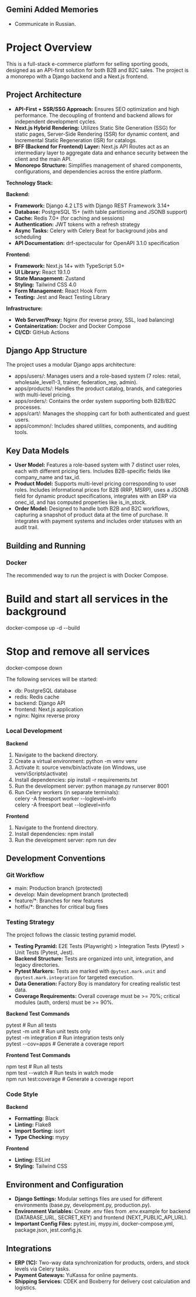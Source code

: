 ## Gemini Added Memories
- Communicate in Russian.

# **Project Overview**

This is a full-stack e-commerce platform for selling sporting goods, designed as an API-first solution for both B2B and B2C sales. The project is a monorepo with a Django backend and a Next.js frontend.

## **Project Architecture**

* **API-First + SSR/SSG Approach:** Ensures SEO optimization and high performance. The decoupling of frontend and backend allows for independent development cycles.  
* **Next.js Hybrid Rendering:** Utilizes Static Site Generation (SSG) for static pages, Server-Side Rendering (SSR) for dynamic content, and Incremental Static Regeneration (ISR) for catalogs.  
* **BFF (Backend for Frontend) Layer:** Next.js API Routes act as an intermediary layer to aggregate data and enhance security between the client and the main API.  
* **Monorepo Structure:** Simplifies management of shared components, configurations, and dependencies across the entire platform.

**Technology Stack:**

**Backend:**

* **Framework:** Django 4.2 LTS with Django REST Framework 3.14+  
* **Database:** PostgreSQL 15+ (with table partitioning and JSONB support)  
* **Cache:** Redis 7.0+ (for caching and sessions)  
* **Authentication:** JWT tokens with a refresh strategy  
* **Async Tasks:** Celery with Celery Beat for background jobs and scheduling  
* **API Documentation:** drf-spectacular for OpenAPI 3.1.0 specification

**Frontend:**

* **Framework:** Next.js 14+ with TypeScript 5.0+  
* **UI Library:** React 19.1.0  
* **State Management:** Zustand  
* **Styling:** Tailwind CSS 4.0  
* **Form Management:** React Hook Form  
* **Testing:** Jest and React Testing Library

**Infrastructure:**

* **Web Server/Proxy:** Nginx (for reverse proxy, SSL, load balancing)  
* **Containerization:** Docker and Docker Compose  
* **CI/CD:** GitHub Actions

## **Django App Structure**

The project uses a modular Django apps architecture:

* apps/users/: Manages users and a role-based system (7 roles: retail, wholesale_level1-3, trainer, federation_rep, admin).  
* apps/products/: Handles the product catalog, brands, and categories with multi-level pricing.  
* apps/orders/: Contains the order system supporting both B2B/B2C processes.  
* apps/cart/: Manages the shopping cart for both authenticated and guest users.  
* apps/common/: Includes shared utilities, components, and auditing tools.

## **Key Data Models**

* **User Model:** Features a role-based system with 7 distinct user roles, each with different pricing tiers. Includes B2B-specific fields like company_name and tax_id.  
* **Product Model:** Supports multi-level pricing corresponding to user roles. Includes informational prices for B2B (RRP, MSRP), uses a JSONB field for dynamic product specifications, integrates with an ERP via onec_id, and has computed properties like is_in_stock.  
* **Order Model:** Designed to handle both B2B and B2C workflows, capturing a snapshot of product data at the time of purchase. It integrates with payment systems and includes order statuses with an audit trail.

## **Building and Running**

### **Docker**

The recommended way to run the project is with Docker Compose.

# Build and start all services in the background  
docker-compose up -d --build

# Stop and remove all services  
docker-compose down

The following services will be started:

* db: PostgreSQL database  
* redis: Redis cache  
* backend: Django API  
* frontend: Next.js application  
* nginx: Nginx reverse proxy

### **Local Development**

**Backend**

1. Navigate to the backend directory.  
2. Create a virtual environment: python -m venv venv  
3. Activate it: source venv/bin/activate (on Windows, use venv\Scripts\activate)  
4. Install dependencies: pip install -r requirements.txt  
5. Run the development server: python manage.py runserver 8001  
6. Run Celery workers (in separate terminals):  
   celery -A freesport worker --loglevel=info  
   celery -A freesport beat --loglevel=info

**Frontend**

1. Navigate to the frontend directory.  
2. Install dependencies: npm install  
3. Run the development server: npm run dev

## **Development Conventions**

### **Git Workflow**

* main: Production branch (protected)  
* develop: Main development branch (protected)  
* feature/*: Branches for new features  
* hotfix/*: Branches for critical bug fixes

### **Testing Strategy**

The project follows the classic testing pyramid model.

* **Testing Pyramid:** E2E Tests (Playwright) > Integration Tests (Pytest) > Unit Tests (Pytest, Jest).  
* **Backend Structure:** Tests are organized into unit, integration, and legacy directories.  
* **Pytest Markers:** Tests are marked with `@pytest.mark.unit` and `@pytest.mark.integration` for targeted execution.  
* **Data Generation:** Factory Boy is mandatory for creating realistic test data.  
* **Coverage Requirements:** Overall coverage must be >= 70%; critical modules (auth, orders) must be >= 90%.

**Backend Test Commands**

pytest                # Run all tests  
pytest -m unit        # Run unit tests only  
pytest -m integration # Run integration tests only  
pytest --cov=apps     # Generate a coverage report

**Frontend Test Commands**

npm test                    # Run all tests  
npm test --watch            # Run tests in watch mode  
npm run test:coverage       # Generate a coverage report

### **Code Style**

**Backend**

* **Formatting:** Black  
* **Linting:** Flake8  
* **Import Sorting:** isort  
* **Type Checking:** mypy

**Frontend**

* **Linting:** ESLint  
* **Styling:** Tailwind CSS

## **Environment and Configuration**

* **Django Settings:** Modular settings files are used for different environments (base.py, development.py, production.py).  
* **Environment Variables:** Create .env files from .env.example for backend (DATABASE_URL, SECRET_KEY) and frontend (NEXT_PUBLIC_API_URL).  
* **Important Config Files:** pytest.ini, mypy.ini, docker-compose.yml, package.json, jest.config.js.

## **Integrations**

* **ERP (1C):** Two-way data synchronization for products, orders, and stock levels via Celery tasks.  
* **Payment Gateways:** YuKassa for online payments.  
* **Shipping Services:** CDEK and Boxberry for delivery cost calculation and logistics.
